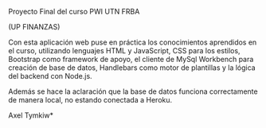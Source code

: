 Proyecto Final del curso PWI UTN FRBA 

(UP FINANZAS)

Con esta aplicación web puse en práctica los conocimientos aprendidos en el curso, utilizando lenguajes HTML y JavaScript, CSS para los estilos, Bootstrap como framework de apoyo, el cliente de MySql Workbench para creación de base de datos, Handlebars como motor de plantillas y la lógica del backend con Node.js.

Además se hace la aclaración que la base de datos funciona correctamente de manera local, no estando conectada a Heroku.

Axel Tymkiw*
